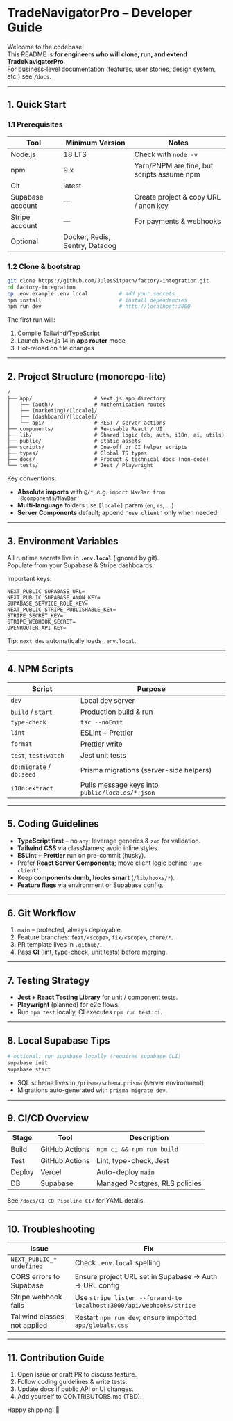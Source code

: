 # TradeNavigatorPro – Developer Guide

Welcome to the codebase!  
This README is **for engineers who will clone, run, and extend TradeNavigatorPro**.  
For business-level documentation (features, user stories, design system, etc.) see `/docs`.

---

## 1. Quick Start

### 1.1 Prerequisites

| Tool             | Minimum Version                | Notes                                      |
| ---------------- | ------------------------------ | ------------------------------------------ |
| Node.js          | 18 LTS                         | Check with `node -v`                       |
| npm              | 9.x                            | Yarn/PNPM are fine, but scripts assume npm |
| Git              | latest                         |                                            |
| Supabase account | —                              | Create project & copy URL / anon key       |
| Stripe account   | —                              | For payments & webhooks                    |
| Optional         | Docker, Redis, Sentry, Datadog |

### 1.2 Clone & bootstrap

```bash
git clone https://github.com/JulesSitpach/factory-integration.git
cd factory-integration
cp .env.example .env.local          # add your secrets
npm install                         # install dependencies
npm run dev                         # http://localhost:3000
```

The first run will:

1. Compile Tailwind/TypeScript
2. Launch Next.js 14 in **app router** mode
3. Hot-reload on file changes

---

## 2. Project Structure (monorepo-lite)

```
/
├── app/                    # Next.js app directory
│   ├── (auth)/             # Authentication routes
│   ├── (marketing)/[locale]/
│   ├── (dashboard)/[locale]/
│   └── api/                # REST / server actions
├── components/             # Re-usable React / UI
├── lib/                    # Shared logic (db, auth, i18n, ai, utils)
├── public/                 # Static assets
├── scripts/                # One-off or CI helper scripts
├── types/                  # Global TS types
├── docs/                   # Product & technical docs (non-code)
└── tests/                  # Jest / Playwright
```

Key conventions:

- **Absolute imports** with `@/*`, e.g. `import NavBar from '@components/NavBar'`
- **Multi-language** folders use `[locale]` param (`en`, `es`, …)
- **Server Components** default; append `'use client'` only when needed.

---

## 3. Environment Variables

All runtime secrets live in **`.env.local`** (ignored by git).  
Populate from your Supabase & Stripe dashboards.

Important keys:

```
NEXT_PUBLIC_SUPABASE_URL=
NEXT_PUBLIC_SUPABASE_ANON_KEY=
SUPABASE_SERVICE_ROLE_KEY=
NEXT_PUBLIC_STRIPE_PUBLISHABLE_KEY=
STRIPE_SECRET_KEY=
STRIPE_WEBHOOK_SECRET=
OPENROUTER_API_KEY=
```

Tip: `next dev` automatically loads `.env.local`.

---

## 4. NPM Scripts

| Script                   | Purpose                                         |
| ------------------------ | ----------------------------------------------- |
| `dev`                    | Local dev server                                |
| `build` / `start`        | Production build & run                          |
| `type-check`             | `tsc --noEmit`                                  |
| `lint`                   | ESLint + Prettier                               |
| `format`                 | Prettier write                                  |
| `test`, `test:watch`     | Jest unit tests                                 |
| `db:migrate` / `db:seed` | Prisma migrations (server-side helpers)         |
| `i18n:extract`           | Pulls message keys into `public/locales/*.json` |

---

## 5. Coding Guidelines

- **TypeScript first** – no `any`; leverage generics & `zod` for validation.
- **Tailwind CSS** via classNames; avoid inline styles.
- **ESLint + Prettier** run on pre-commit (husky).
- Prefer **React Server Components**; move client logic behind `'use client'`.
- Keep **components dumb, hooks smart** (`/lib/hooks/*`).
- **Feature flags** via environment or Supabase config.

---

## 6. Git Workflow

1. `main` – protected, always deployable.
2. Feature branches: `feat/<scope>`, `fix/<scope>`, `chore/*`.
3. PR template lives in `.github/`.
4. Pass **CI** (lint, type-check, unit tests) before merging.

---

## 7. Testing Strategy

- **Jest + React Testing Library** for unit / component tests.
- **Playwright** (planned) for e2e flows.
- Run `npm test` locally, CI executes `npm run test:ci`.

---

## 8. Local Supabase Tips

```bash
# optional: run supabase locally (requires supabase CLI)
supabase init
supabase start
```

- SQL schema lives in `/prisma/schema.prisma` (server environment).
- Migrations auto-generated with `prisma migrate dev`.

---

## 9. CI/CD Overview

| Stage  | Tool           | Description                    |
| ------ | -------------- | ------------------------------ |
| Build  | GitHub Actions | `npm ci && npm run build`      |
| Test   | GitHub Actions | Lint, type-check, Jest         |
| Deploy | Vercel         | Auto-deploy `main`             |
| DB     | Supabase       | Managed Postgres, RLS policies |

See `/docs/CI CD Pipeline CI/` for YAML details.

---

## 10. Troubleshooting

| Issue                        | Fix                                                                 |
| ---------------------------- | ------------------------------------------------------------------- |
| `NEXT_PUBLIC_* undefined`    | Check `.env.local` spelling                                         |
| CORS errors to Supabase      | Ensure project URL set in Supabase -> Auth -> URL config            |
| Stripe webhook fails         | Use `stripe listen --forward-to localhost:3000/api/webhooks/stripe` |
| Tailwind classes not applied | Restart `npm run dev`; ensure imported `app/globals.css`            |

---

## 11. Contribution Guide

1. Open issue or draft PR to discuss feature.
2. Follow coding guidelines & write tests.
3. Update docs if public API or UI changes.
4. Add yourself to CONTRIBUTORS.md (TBD).

Happy shipping! 🚀
